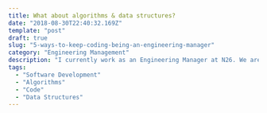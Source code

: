 ```yaml
---
title: What about algorithms & data structures?
date: "2018-08-30T22:40:32.169Z"
template: "post"
draft: true
slug: "5-ways-to-keep-coding-being-an-engineering-manager"
category: "Engineering Management"
description: "I currently work as an Engineering Manager at N26. We are going through a hyper-growth phase that involves many different challenges. This is extremely exciting as I have the opportunity to help in shaping how the organization can grow but still maintain its principles and alignment."
tags:
  - "Software Development"
  - "Algorithms"
  - "Code"
  - "Data Structures"
---
```


